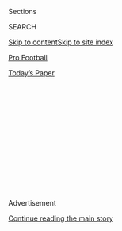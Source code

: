 <div id="app">

<div>

<div>

<div>

<div class="NYTAppHideMasthead css-1q2w90k e1suatyy0">

<div class="section css-ui9rw0 e1suatyy2">

<div class="css-eph4ug er09x8g0">

<div class="css-6n7j50">

</div>

<span class="css-1dv1kvn">Sections</span>

<div class="css-10488qs">

<span class="css-1dv1kvn">SEARCH</span>

</div>

[Skip to content](#site-content)[Skip to site index](#site-index)

</div>

<div id="masthead-section-label" class="css-1wr3we4 eaxe0e00">

[Pro
Football](https://www.nytimes3xbfgragh.onion/section/sports/football)

</div>

<div class="css-10698na e1huz5gh0">

</div>

</div>

<div id="masthead-bar-one" class="section hasLinks css-15hmgas e1csuq9d3">

<div class="css-uqyvli e1csuq9d0">

</div>

<div class="css-1uqjmks e1csuq9d1">

</div>

<div class="css-9e9ivx">

[](https://myaccount.nytimes3xbfgragh.onion/auth/login?response_type=cookie&client_id=vi)

</div>

<div class="css-1bvtpon e1csuq9d2">

[Today’s
Paper](https://www.nytimes3xbfgragh.onion/section/todayspaper)

</div>

</div>

</div>

</div>

<div data-aria-hidden="false">

<div id="site-content" data-role="main">

<div>

<div class="css-1aor85t" style="opacity:0.000000001;z-index:-1;visibility:hidden">

<div class="css-1hqnpie">

<div class="css-epjblv">

<span class="css-17xtcya">[Pro
Football](/section/sports/football)</span><span class="css-x15j1o">|</span><span class="css-fwqvlz">Just
How Bad Are the Miami
Dolphins?</span>

</div>

<div class="css-k008qs">

<div class="css-1iwv8en">

<span class="css-18z7m18"></span>

<div>

</div>

</div>

<span class="css-1n6z4y">https://nyti.ms/2q6agxf</span>

<div class="css-1705lsu">

<div class="css-4xjgmj">

<div class="css-4skfbu" data-role="toolbar" data-aria-label="Social Media Share buttons, Save button, and Comments Panel with current comment count" data-testid="share-tools">

  - 
  - 
  - 
  - 
    
    <div class="css-6n7j50">
    
    </div>

  - 

</div>

</div>

</div>

</div>

</div>

</div>

<div class="css-13pd83m">

</div>

<div id="top-wrapper" class="css-1sy8kpn">

<div id="top-slug" class="css-l9onyx">

Advertisement

</div>

[Continue reading the main
story](#after-top)

<div class="ad top-wrapper" style="text-align:center;height:100%;display:block;min-height:250px">

<div id="top" class="place-ad" data-position="top" data-size-key="top">

</div>

</div>

<div id="after-top">

</div>

</div>

<div>

<div id="sponsor-wrapper" class="css-1hyfx7x">

<div id="sponsor-slug" class="css-19vbshk">

Supported by

</div>

[Continue reading the main
story](#after-sponsor)

<div id="sponsor" class="ad sponsor-wrapper" style="text-align:center;height:100%;display:block">

</div>

<div id="after-sponsor">

</div>

</div>

<div class="css-186x18t">

</div>

<div class="css-1vkm6nb ehdk2mb0">

# Just How Bad Are the Miami Dolphins?

</div>

Monday night’s loss to the Pittsburgh Steelers looked bad, as did the
six before it. But are the winless Dolphins the N.F.L.’s worst team?

<div class="css-79elbk" data-testid="photoviewer-wrapper">

<div class="css-z3e15g" data-testid="photoviewer-wrapper-hidden">

</div>

<div class="css-1a48zt4 ehw59r15" data-testid="photoviewer-children">

![<span class="css-16f3y1r e13ogyst0" data-aria-hidden="true">Ryan
Fitzpatrick was strip sacked by T.J. Watt on Monday
night.</span><span class="css-cnj6d5 e1z0qqy90" itemprop="copyrightHolder"><span class="css-1ly73wi e1tej78p0">Credit...</span><span><span>Justin
K. Aller/Getty
Images</span></span></span>](https://static01.graylady3jvrrxbe.onion/images/2019/10/29/sports/29dolphinsWEB1/merlin_163504275_1c8166c2-8746-4f04-8900-c8796f7da9b0-articleLarge.jpg?quality=75&auto=webp&disable=upscale)

</div>

</div>

<div class="css-18e8msd">

<div class="css-vp77d3 epjyd6m0">

<div class="css-hus3qt ey68jwv0" data-aria-hidden="true">

[![Victor
Mather](https://static01.graylady3jvrrxbe.onion/images/2018/02/20/multimedia/author-victor-mather/author-victor-mather-thumbLarge.jpg
"Victor Mather")](https://www.nytimes3xbfgragh.onion/by/victor-mather)

</div>

<div class="css-1baulvz">

By [<span class="css-1baulvz last-byline" itemprop="name">Victor
Mather</span>](https://www.nytimes3xbfgragh.onion/by/victor-mather)

</div>

</div>

  - 
    
    <div class="css-ld3wwf e16638kd2">
    
    Published Oct. 29, 2019Updated June 25,
    2020
    
    </div>

  - 
    
    <div class="css-4xjgmj">
    
    <div class="css-pvvomx" data-role="toolbar" data-aria-label="Social Media Share buttons, Save button, and Comments Panel with current comment count" data-testid="share-tools">
    
      - 
      - 
      - 
      - 
        
        <div class="css-6n7j50">
        
        </div>
    
      - 
    
    </div>
    
    </div>

</div>

</div>

<div class="section meteredContent css-1r7ky0e" name="articleBody" itemprop="articleBody">

<div class="css-1fanzo5 StoryBodyCompanionColumn">

<div class="css-53u6y8">

The Miami Dolphins lost on Monday night. Again. That makes them 0-7 on
the season.

It says something about the
[Dolphins’](https://www.nytimes3xbfgragh.onion/2020/06/25/science/dolphins-shells-learning.html)
performances this year that even when they took a surprise 14-0 lead on
the Steelers in the first quarter — [Pittsburgh fans
booed](https://www.espn.com/nfl/recap?gameId=401128074) the home team,
an act quarterback Mason Rudolph said was justified given the early
going — few thought Miami would actually hang on and win. Sure enough,
the Dolphins did not score again and lost, 27-14.

The Dolphins seemed to have given up on the season long before Monday
night, but the exact timing of that decision remains in dispute.
Tuesday’s [trade for cornerback Aqib
Talib](https://twitter.com/MiamiDolphins/status/1189248844359438336),
who is on the injured reserve list, reportedly involved swapping a
sixth-round pick for a fifth-rounder, a move that seems to lay bare the
team’s strategy of collecting assets.

</div>

</div>

<div>

</div>

<div class="css-1fanzo5 StoryBodyCompanionColumn">

<div class="css-53u6y8">

But some would say the team forfeited way earlier, when it traded away
left tackle Laremy Tunsil and wide receiver Kenny Stills to the Houston
Texans for picks before the first regular season game. Safety Minkah
Fitzpatrick was sent to the Steelers in September (he had two
interceptions on Monday) and running back Kenyan Drake got traded to the
Arizona Cardinals for a conditional draft pick this week.

</div>

</div>

<div class="css-1fanzo5 StoryBodyCompanionColumn">

<div class="css-53u6y8">

All that talent leaving has caused plenty of speculation that the
Dolphins are losing now to set up their franchise’s future. [The Miami
Herald reported last
month](https://www.miamiherald.com/sports/spt-columns-blogs/barry-jackson/article234548232.html)
that owner Stephen Ross said last January that the team’s goal was to
position itself to take a top quarterback in 2020.

Who knows what the team’s moves will yield? Anyone watching the Dolphins
play this season is confronted with a more answerable question: Are they
the league’s worst? The Cincinnati Bengals (0-8) haven’t won yet either,
and there are some other pretty poor teams. And if the Dolphins are the
worst of the 2019 season, could we go further and say they are the worst
N.F.L. team of all time?

## Wins and Losses. (Or in This Case, Just Losses)

The Dolphins’ dodgy off-season moves seemed to indicate a coming fall.
Despite being a respectable 7-9 last season, they were the longest shot
to win the Super Bowl before any games were played this season, at
500-1. If you still want to bet them to win the Super Bowl, you can get
2,500-1 or more. (Frankly you might want a lot more than that.)

With eight weeks of the season played, the Dolphins are without a win,
joining the Bengals. In the past 10 years, 11 teams have gone winless to
this point, including the Dolphins themselves in 2011. (The Browns in
2016 and 2017 are the other team to do it twice in that span).

An 0-7 record means a team is bad, but it doesn’t tell us how bad.

## How Bad Are the Losses?

One way to determine the quality of a team without a win is strength of
schedule. The Dolphins’ schedule so far comes out a bit tougher than
average: 21st in the league, [according to
Pro-Football-Reference](https://www.pro-football-reference.com/years/2019/).
It includes the mighty Patriots (a 43-0 loss) as well as the Cowboys
(31-6 loss) and the Ravens (59-10 loss). But it also includes [the
woeful
Redskins](https://www.nytimes3xbfgragh.onion/2019/10/13/sports/football/redskins-dolphins.html)
(the Dolphins lost, 17-16, at home).

</div>

</div>

<div class="css-1fanzo5 StoryBodyCompanionColumn">

<div class="css-53u6y8">

Another method to sort the abysmal teams is margin of victory (or in
this case, margin of loss). The Dolphins have thus far lost by a
startling average of 23 points. The next worst figure is the Jets (1-6),
at -15.3, while having the easiest schedule in the league. The winless
Bengals are a comparatively decent -10.8 thanks to losses of 1, 3, 4 and
6 points. Aside from that 1-point loss to the Redskins, the Dolphins’
best effort was a 10-point loss.

Last year, the worst margin of victory figure was the -12.5 average
posted by the 3-13 Arizona Cardinals. The 1-15 Rams of 2009 were
averaged -16.3 — yes, even the 1-15 and 0-16 Browns of 2016 and 2017
were a little better.

Other legendarily poor teams like the 1981 Colts (2-14, -17.1) and the
1976 Buccaneers expansion team (0-14, -20.5) also fall short of the
Dolphins. Miami has time to turn that around some, perhaps.

**Answer:** The 23-point average margin of defeat is probably the
biggest marker that the Dolphins are the worst team of the year, and
even a historically bad team.

## Offense, Defense

Good news: The Dolphins are not the worst team on offense or defense.
Bad news: They are the second worst in both. Offensively, the Dolphins
are averaging 4.3 [yards a
play](https://www.pro-football-reference.com/years/2019/#team_stats::15)
and 4.8 [net yards per
pass](https://www.pro-football-reference.com/years/2019/#team_stats::15),
both second worst in the league to the Jets. Defensively, they surrender
6.5 yards per play and 8.3 yards per pass, a little better than the
Bengals.

How about the pass rush? Their [hurry
percentage](https://www.pro-football-reference.com/years/2019/opp.htm#advanced_defense::12)
of 6 percent and [pressure
percentage](https://www.pro-football-reference.com/years/2019/opp.htm#advanced_defense::17)
of 14.8 percent are both second worst to the Oakland Raiders. Their
turnover percentage (21 percent of drives) is second worst to Giants. At
forcing turnovers (3.9 percent of drives) they are second worst to the
Atlanta Falcons.

The trouble with being second worst at almost everything is that the
teams in last tend to be at least decent at some things. The Jets
defense is about average, and the Bengals offense, while not good, is at
least ahead of a few teams. The Dolphins are the one team that seems to
always be at or near the bottom.

</div>

</div>

<div class="css-1fanzo5 StoryBodyCompanionColumn">

<div class="css-53u6y8">

**Answer:** The Jets, Bengals, Raiders, Giants and Falcons are worse
than the Dolphins in particular categories. But looking at everything,
no team is as bad all around.

</div>

</div>

<div class="css-79elbk" data-testid="photoviewer-wrapper">

<div class="css-z3e15g" data-testid="photoviewer-wrapper-hidden">

</div>

<div class="css-1a48zt4 ehw59r15" data-testid="photoviewer-children">

![<span class="css-16f3y1r e13ogyst0" data-aria-hidden="true">Jerome
Baker after another Dolphins
loss.</span><span class="css-cnj6d5 e1z0qqy90" itemprop="copyrightHolder"><span class="css-1ly73wi e1tej78p0">Credit...</span><span>Justin
Berl/Getty
Images</span></span>](https://static01.graylady3jvrrxbe.onion/images/2019/10/29/sports/29dolphinsWEB2/merlin_163505310_a06e765d-e6e1-4d0f-83be-579710457ecd-articleLarge.jpg?quality=75&auto=webp&disable=upscale)

</div>

</div>

<div class="css-1fanzo5 StoryBodyCompanionColumn">

<div class="css-53u6y8">

## More Evidence

No position is more important to an N.F.L. team’s success than
quarterback, and the Dolphins have tried two. Among passers with at
least 100 attempts, [their current
starter,](https://www.nytimes3xbfgragh.onion/2019/10/21/sports/football/backup-quarterback-teddy-bridgewater-mahomes.html)
Ryan Fitzpatrick, is the third worst in adjusted yards per pass, ahead
of Sam Darnold of the Jets. In last place is the other Dolphins
quarterback, Josh Rosen.

It’s not surprising that the handful of categories in which Dolphins are
among the leaders are negative ones, like interceptions and
interceptions returned for touchdowns. One tiny bright spot is Jakeem
Grant, who seems to be good at returning kicks. He certainly gets a lot
of practice.

Computer rankings almost all have the Dolphins at the bottom. Jeff
Sagarin ranks them last, [4 points worse than the
Redskins](https://www.usatoday.com/sports/nfl/sagarin/), and the [Massey
ratings](https://www.masseyratings.com/nfl/ratings) also have them at
the bottom. The [Elo system at
FiveThirtyEight](https://projects.fivethirtyeight.com/2019-nfl-predictions/)
is the contrarian, projecting them to actually win three games and
placing them above the Bengals.

**Answer:** There is a pretty solid consensus among computers, as among
people, that the Dolphins are very, very bad.

## Is There Hope?

The good news is that there are some easier games on the schedule for
the Dolphins, including two against the Jets and a Week 16 matchup
against the Bengals at home. But based on current form, they should be
underdogs in every game, [according to
Inpredictable](http://stats.inpredictable.com/rankings/nfl.php), which
tracks lines. The best bets for a win are the Jets and Bengals home
games, in which Miami could be 4-point underdogs.

</div>

</div>

<div class="css-1fanzo5 StoryBodyCompanionColumn">

<div class="css-53u6y8">

The preponderance of the evidence certainly points to the Dolphins being
the year’s worst team and perhaps the worst in a decade or more. If that
becomes the case, it might provide a glimmer of hope as the franchise
looks at how college football’s [Heisman race is shaping
up](https://www.nytimes3xbfgragh.onion/2019/10/24/sports/ncaafootball/heisman-trophy-race-odds.html).

**Answer:** Sure. The [2020 N.F.L.
draft](http://www.nfl.com/news/story/0ap3000001071017/article/2020-nfl-draft-order-dolphins-no-1-at-midseason-giants-no-6)starts
on April 23.

</div>

</div>

<div>

</div>

</div>

<div>

</div>

<div>

</div>

<div>

</div>

<div>

<div id="bottom-wrapper" class="css-1ede5it">

<div id="bottom-slug" class="css-l9onyx">

Advertisement

</div>

[Continue reading the main
story](#after-bottom)

<div id="bottom" class="ad bottom-wrapper" style="text-align:center;height:100%;display:block;min-height:90px">

</div>

<div id="after-bottom">

</div>

</div>

</div>

</div>

</div>

## Site Index

<div>

</div>

## Site Information Navigation

  - [© <span>2020</span> <span>The New York Times
    Company</span>](https://help.nytimes3xbfgragh.onion/hc/en-us/articles/115014792127-Copyright-notice)

<!-- end list -->

  - [NYTCo](https://www.nytco.com/)
  - [Contact
    Us](https://help.nytimes3xbfgragh.onion/hc/en-us/articles/115015385887-Contact-Us)
  - [Work with us](https://www.nytco.com/careers/)
  - [Advertise](https://nytmediakit.com/)
  - [T Brand Studio](http://www.tbrandstudio.com/)
  - [Your Ad
    Choices](https://www.nytimes3xbfgragh.onion/privacy/cookie-policy#how-do-i-manage-trackers)
  - [Privacy](https://www.nytimes3xbfgragh.onion/privacy)
  - [Terms of
    Service](https://help.nytimes3xbfgragh.onion/hc/en-us/articles/115014893428-Terms-of-service)
  - [Terms of
    Sale](https://help.nytimes3xbfgragh.onion/hc/en-us/articles/115014893968-Terms-of-sale)
  - [Site
    Map](https://spiderbites.nytimes3xbfgragh.onion)
  - [Help](https://help.nytimes3xbfgragh.onion/hc/en-us)
  - [Subscriptions](https://www.nytimes3xbfgragh.onion/subscription?campaignId=37WXW)

</div>

</div>

</div>

</div>

